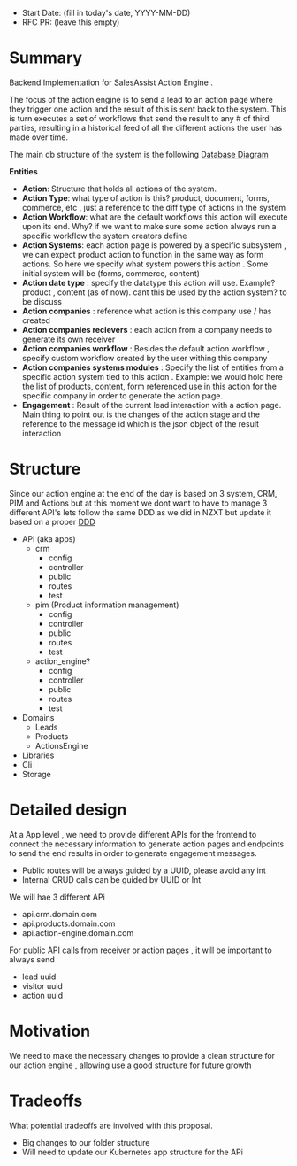- Start Date: (fill in today's date, YYYY-MM-DD)
- RFC PR: (leave this empty)

# Summary

Backend Implementation for SalesAssist Action Engine .

The focus of the action engine is to send a lead to an action page where they trigger one action and the result of this is sent back to the system. This is turn executes a set of workflows that send the result to any # of third parties, resulting in a historical feed of all the different actions the user has made over time.

The main db structure of the system is the following [Database Diagram](https://dbdiagram.io/d/60e7cf6b7e498c3bb3eecfee)

**Entities**
- **Action**: Structure that holds all actions of the system.
- **Action Type**: what type of action is this? product, document, forms, commerce, etc , just a reference to the diff type of actions in the system
- **Action Workflow**: what are the default workflows this action will execute upon its end. Why? if we want to make sure some action always run a specific workflow the system creators define
- **Action Systems**: each action page is powered by a specific subsystem , we can expect product action to function in the same way as form actions. So here we specify what system powers this action . Some initial system will be (forms, commerce, content)
- **Action date type** :  specify the datatype this action will use. Example? product , content (as of now). cant this be used by the action system? to be discuss
- **Action companies** : reference what action is this company use / has created
- **Action companies recievers** :  each action from a company needs to generate its own receiver
- **Action companies workflow** : Besides the default action workflow , specify custom workflow created by the user withing this company
- **Action companies systems modules** : Specify the list of entities from a specific action system tied to this action . Example: we would hold here the list of products, content, form referenced use in this action for the specific company in order to generate the action page.
- **Engagement** : Result of the current lead interaction with a action page. Main thing to point out is the changes of the action stage and the reference to the message id which is the json object of the result interaction

# Structure

Since our action engine at the end of the day is based on 3 system, CRM, PIM and Actions but at this moment we dont want to have to manage 3 different API's lets follow the same DDD as we did in NZXT but update it based on a proper [DDD](https://stitcher.io/blog/laravel-beyond-crud-01-domain-oriented-laravel)

- API (aka apps)
  - crm
    - config
    - controller
    - public
    - routes
    - test
  - pim (Product information management)
    - config
    - controller
    - public
    - routes
    - test
  - action_engine?
    - config
    - controller
    - public
    - routes
    - test
- Domains
  - Leads
  - Products
  - ActionsEngine
- Libraries
- Cli
- Storage

# Detailed design

At a App level , we need to provide different APIs for the frontend to connect the necessary information to generate action pages and endpoints to send the end results in order to generate engagement messages.

- Public routes will be always guided by a UUID, please avoid any int 
- Internal CRUD calls can be guided by UUID or Int 

We will hae 3 different APi
- api.crm.domain.com
- api.products.domain.com
- api.action-engine.domain.com

For public API calls from receiver or action pages , it will be important to always send
- lead uuid
- visitor uuid
- action uuid

# Motivation

We need to make the necessary changes to provide a clean structure for our action engine , allowing use a good structure for future growth

# Tradeoffs

What potential tradeoffs are involved with this proposal.

- Big changes to our folder structure
- Will need to update our Kubernetes app structure for the APi
